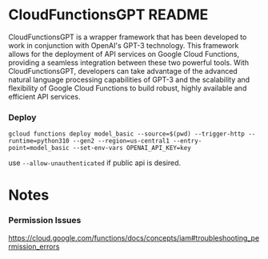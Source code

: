 # CloudFunctionsGPT README
CloudFunctionsGPT is a wrapper framework that has been developed to work in conjunction with OpenAI's GPT-3 technology. This framework allows for the deployment of API services on Google Cloud Functions, providing a seamless integration between these two powerful tools. With CloudFunctionsGPT, developers can take advantage of the advanced natural language processing capabilities of GPT-3 and the scalability and flexibility of Google Cloud Functions to build robust, highly available and efficient API services.

### Deploy
```
gcloud functions deploy model_basic --source=$(pwd) --trigger-http --runtime=python310 --gen2 --region=us-central1 --entry-point=model_basic --set-env-vars OPENAI_API_KEY=key 
```
use `--allow-unauthenticated` if public api is desired.

# Notes
### Permission Issues
https://cloud.google.com/functions/docs/concepts/iam#troubleshooting_permission_errors
